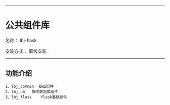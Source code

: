 ________________________________________________________________________________________________________________________
# 公共组件库

名称： lbj-flask

安装方式：  离线安装

________________________________________________________________________________________________________________________
## 功能介绍
```
1、lbj_common  基础组件
2、lbj_db   操作数据库组件
3、lbj_flask    flask基础插件
```


